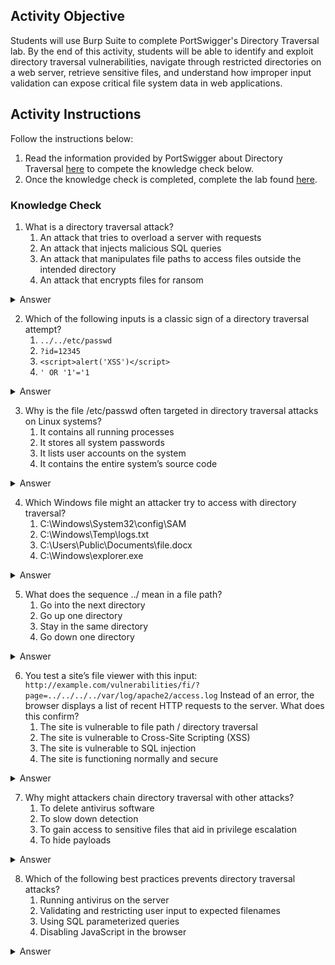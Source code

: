 ## Activity Objective

Students will use Burp Suite to complete PortSwigger's Directory Traversal lab. By the end of this activity, students will be able to identify and exploit directory traversal vulnerabilities, navigate through restricted directories on a web server, retrieve sensitive files, and understand how improper input validation can expose critical file system data in web applications.


## Activity Instructions

Follow the instructions below:
1. Read the information provided by PortSwigger about Directory Traversal [here](https://portswigger.net/web-security/file-path-traversal#what-is-path-traversal) to compete the knowledge check below.
2. Once the knowledge check is completed, complete the lab found [here](https://portswigger.net/web-security/file-path-traversal/lab-simple).

### Knowledge Check
1. What is a directory traversal attack?
    1. An attack that tries to overload a server with requests
    2. An attack that injects malicious SQL queries
    3. An attack that manipulates file paths to access files outside the intended directory
    4. An attack that encrypts files for ransom
<details closed> <summary>Answer</summary><p>Directory traversal (or path traversal) is when an attacker manipulates file paths (e.g., with ../) to access files they shouldn’t, such as /etc/passwd or system configuration files.</p></details>

2. Which of the following inputs is a classic sign of a directory traversal attempt?
    1. `../../etc/passwd`
    2. `?id=12345`
    3. `<script>alert('XSS')</script>`
    4. `' OR '1'='1`
<details closed> <summary>Answer</summary><p>The input "../../etc/passwd" is a classic directory traversal payload, as it attempts to move up directories (../) and access the sensitive Linux password file. The other examples indicate different attack types: "?id=12345" is not a traversal payload but could hint at an IDOR (Insecure Direct Object Reference) vulnerability if changing the number exposes unauthorized resources, "<script>alert('XSS')</script>" is a Cross-Site Scripting (XSS) payload designed to execute JavaScript in the browser, and "' OR '1'='1" is a SQL injection payload used to manipulate database queries. Only "../../etc/passwd" demonstrates directory traversal.</p></details>

3. Why is the file /etc/passwd often targeted in directory traversal attacks on Linux systems?
    1. It contains all running processes
    2. It stores all system passwords
    3. It lists user accounts on the system
    4. It contains the entire system’s source code
<details closed> <summary>Answer</summary><p>The /etc/passwd file contains a list of system users. While it doesn’t store passwords directly anymore (those are in /etc/shadow), it still provides valuable information to attackers about user accounts.</p></details>

4. Which Windows file might an attacker try to access with directory traversal?
    1. C:\Windows\System32\config\SAM
    2. C:\Windows\Temp\logs.txt
    3. C:\Users\Public\Documents\file.docx
    4. C:\Windows\explorer.exe
<details closed> <summary>Answer</summary><p>The SAM (Security Account Manager) file contains hashed Windows passwords. It’s a prime target in directory traversal attacks.</p></details>

5. What does the sequence ../ mean in a file path?
    1. Go into the next directory
    2. Go up one directory
    3. Stay in the same directory
    4. Go down one directory
<details closed> <summary>Answer</summary><p>../ means “move up one directory level.” Attackers chain these (e.g., ../../) to escape the intended folder structure.</p></details>

6. You test a site’s file viewer with this input:
`http://example.com/vulnerabilities/fi/?page=../../../../var/log/apache2/access.log`
Instead of an error, the browser displays a list of recent HTTP requests to the server. What does this confirm?
    1. The site is vulnerable to file path / directory traversal
    2. The site is vulnerable to Cross-Site Scripting (XSS)
    3. The site is vulnerable to SQL injection
    4. The site is functioning normally and secure
<details closed> <summary>Answer</summary><p>If the application lets you access server logs such as "../../../../var/log/apache2/access.log", it confirms that user input is being used unsafely to build file paths. This is a directory traversal vulnerability because the attacker can break out of the intended directory and read sensitive files. While /etc/passwd is often used in demos, real-world attackers may target log files, configuration files, or other system data to gain valuable insights.</p></details>

7. Why might attackers chain directory traversal with other attacks?
    1. To delete antivirus software
    2. To slow down detection
    3. To gain access to sensitive files that aid in privilege escalation
    4. To hide payloads
<details closed> <summary>Answer</summary><p>Directory traversal can reveal sensitive configuration files, API keys, or password hashes. Attackers can then use this data in further attacks (e.g., privilege escalation or lateral movement).</p></details>

8. Which of the following best practices prevents directory traversal attacks?
    1. Running antivirus on the server
    2. Validating and restricting user input to expected filenames
    3. Using SQL parameterized queries
    4. Disabling JavaScript in the browser
<details closed> <summary>Answer</summary><p>The best defense is to validate input and restrict it to a safe list of allowed files or directories. Antivirus or JavaScript settings won’t stop traversal because it’s a server-side vulnerability.</p></details>
